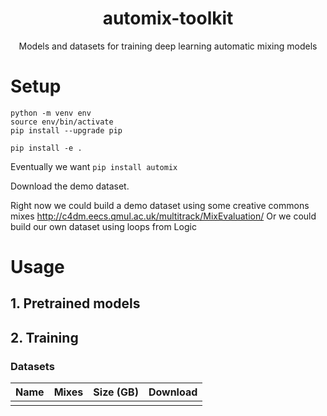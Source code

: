 <div align="center">

# automix-toolkit
Models and datasets for training deep learning automatic mixing models

</div>

# Setup

```
python -m venv env 
source env/bin/activate
pip install --upgrade pip
```

```
pip install -e . 
```

Eventually we want `pip install automix`

Download the demo dataset.

Right now we could build a demo dataset using some creative commons mixes
http://c4dm.eecs.qmul.ac.uk/multitrack/MixEvaluation/
Or we could build our own dataset using loops from Logic

# Usage

## 1. Pretrained models

## 2. Training

### Datasets 

| Name | Mixes | Size (GB) | Download | 
|------|-------|-----------|----------|
|      |       |           |          |